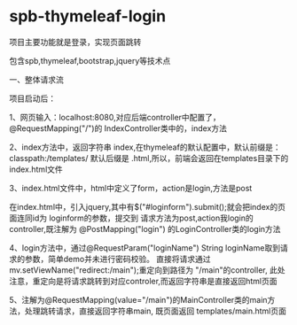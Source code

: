 # spb-thymeleaf-login
项目主要功能就是登录，实现页面跳转

包含spb,thymeleaf,bootstrap,jquery等技术点

一、整体请求流

项目启动后：

1、网页输入：localhost:8080,对应后端controller中配置了，@RequestMapping("/")的
IndexController类中的，index方法

2、index方法中，返回字符串 index,在thymeleaf的默认配置中，默认前缀是：classpath:/templates/
默认后缀是 .html,所以，前端会返回在templates目录下的 index.html文件

3、index.html文件中，html中定义了form，action是login,方法是post
<form ... action="login" method="post" id="loginform">

在index.html中，引入jquery,其中有$("#loginform").submit();就会把index的页面连同id为
loginform的参数，提交到 请求方法为post,action我login的controller,既注解为
@PostMapping("login") 的LoginController类的login方法

4、login方法中，通过@RequestParam("loginName") String loginName取到请求的参数，简单demo并未进行密码校验。
直接将请求通过mv.setViewName("redirect:/main");重定向到路径为 "/main"的controller,
此处注意，重定向是将请求跳转到对应controler,而返回字符串是直接返回html页面

5、注解为@RequestMapping(value="/main")的MainController类的main方法，处理跳转请求，直接返回字符串main,
既页面返回 templates/main.html页面


